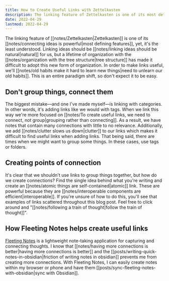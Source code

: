 ```yaml
---
title: How to Create Useful Links with Zettelkasten
description: The linking feature of Zettelkasten is one of its most defining features, yet, it’s the least understood. Linking ideas should be natural for us, but a lifetime of organization with the tree structure has made it difficult to adopt this new form of organization.
date: 2022-04-29
lastmod: 2022-04-29
---
```

The linking feature of [[notes/Zettelkasten|Zettelkasten]] is one of its [[notes/connecting ideas is powerful|most defining features]], yet, it's the least understood. Linking ideas should be [[notes/linking ideas should be natural|natural]] for us, but a lifetime of organization with the [[notes/organization with the tree structure|tree structure]] has made it difficult to adopt this new form of organization. In order to make links useful, we'll [[notes/old habits make it hard to learn new things|need to unlearn our old habits]]. This is an entire paradigm shift, so don't expect it to be easy. 

## Don't group things, connect them
The biggest mistake—and one I've made myself—is linking with categories. In other words, it's adding links like we would with tags. When we link this way we're more focused on [[notes/To create useful links, we need to connect, not group|grouping rather than connecting]]. As a result, we have notes that contain many connections with little to no relevance. Additionally, we add [[notes/clutter slows us down|clutter]] to our links which makes it difficult to find useful links when adding links. That being said, there are times when we might want to group some things. In these cases, use tags or folders.

## Creating points of connection
It's clear that we shouldn't use links to group things together, but how do we create connections? Find the single idea behind what you're writing and create an [[notes/atomic things are self-contained|atomic]] link. These are powerful because they are [[notes/interoperable components are efficient|interoperable]]. If you're unsure of how to do this, you'll see that examples of links scattered throughout this blog post. Feel free to click around and "[[notes/following a train of thought|follow the train of thought]]". 

## How Fleeting Notes helps create useful links
[Fleeting Notes](https://fleetingnotes.app) is a lightweight note-taking application for capturing and connecting thoughts. I know that [[notes/having more connections is better|having more connections is better]] and the [[posts/writing-quick-notes-in-obsidian|friction of writing notes in obsidian]] prevents me from creating more connections. With Fleeting Notes, I can easily create notes within my browser or phone and have them [[posts/sync-fleeting-notes-with-obsidian|sync with Obsidian]].






